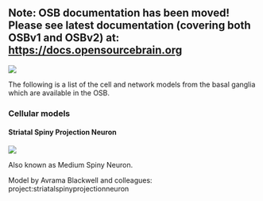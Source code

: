 ## Note: OSB documentation has been moved! Please see latest documentation (covering both OSBv1 and OSBv2) at: https://docs.opensourcebrain.org

[![](/images/neurolex_sm.png)](http://neurolex.org/wiki/Category:Basal\_ganglia)

The following is a list of the cell and network models from the basal ganglia which are available in the OSB.

### Cellular models

#### Striatal Spiny Projection Neuron

[![](/images/neurolex_sm.png)](http://neurolex.org/wiki/Category:Neostriatum\_direct\_pathway\_spiny\_neuron)

Also known as Medium Spiny Neuron.

Model by Avrama Blackwell and colleagues: project:striatalspinyprojectionneuron
